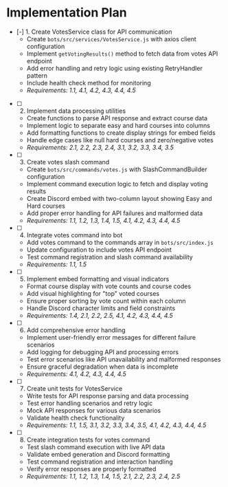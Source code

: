 # Implementation Plan

- [-] 1. Create VotesService class for API communication
  - Create `bots/src/services/VotesService.js` with axios client configuration
  - Implement `getVotingResults()` method to fetch data from votes API endpoint
  - Add error handling and retry logic using existing RetryHandler pattern
  - Include health check method for monitoring
  - _Requirements: 1.1, 4.1, 4.2, 4.3, 4.4, 4.5_

- [ ] 2. Implement data processing utilities
  - Create functions to parse API response and extract course data
  - Implement logic to separate easy and hard courses into columns
  - Add formatting functions to create display strings for embed fields
  - Handle edge cases like null hard courses and zero/negative votes
  - _Requirements: 2.1, 2.2, 2.3, 2.4, 3.1, 3.2, 3.3, 3.4, 3.5_

- [ ] 3. Create votes slash command
  - Create `bots/src/commands/votes.js` with SlashCommandBuilder configuration
  - Implement command execution logic to fetch and display voting results
  - Create Discord embed with two-column layout showing Easy and Hard courses
  - Add proper error handling for API failures and malformed data
  - _Requirements: 1.1, 1.2, 1.3, 1.4, 1.5, 4.1, 4.2, 4.3, 4.4, 4.5_

- [ ] 4. Integrate votes command into bot
  - Add votes command to the commands array in `bots/src/index.js`
  - Update configuration to include votes API endpoint
  - Test command registration and slash command availability
  - _Requirements: 1.1, 1.5_

- [ ] 5. Implement embed formatting and visual indicators
  - Format course display with vote counts and course codes
  - Add visual highlighting for "top" voted courses
  - Ensure proper sorting by vote count within each column
  - Handle Discord character limits and field constraints
  - _Requirements: 1.4, 2.1, 2.2, 2.5, 4.1, 4.2, 4.3, 4.4, 4.5_

- [ ] 6. Add comprehensive error handling
  - Implement user-friendly error messages for different failure scenarios
  - Add logging for debugging API and processing errors
  - Test error scenarios like API unavailability and malformed responses
  - Ensure graceful degradation when data is incomplete
  - _Requirements: 4.1, 4.2, 4.3, 4.4, 4.5_

- [ ] 7. Create unit tests for VotesService
  - Write tests for API response parsing and data processing
  - Test error handling scenarios and retry logic
  - Mock API responses for various data scenarios
  - Validate health check functionality
  - _Requirements: 1.1, 1.5, 3.1, 3.2, 3.3, 3.4, 3.5, 4.1, 4.2, 4.3, 4.4, 4.5_

- [ ] 8. Create integration tests for votes command
  - Test slash command execution with live API data
  - Validate embed generation and Discord formatting
  - Test command registration and interaction handling
  - Verify error responses are properly formatted
  - _Requirements: 1.1, 1.2, 1.3, 1.4, 1.5, 2.1, 2.2, 2.3, 2.4, 2.5_